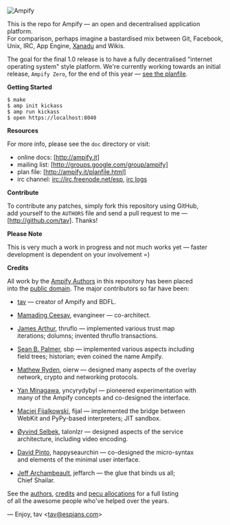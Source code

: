 ![Ampify](http://cloud.github.com/downloads/tav/ampify/logo.ampify.smallest.png)

This is the repo for Ampify — an open and decentralised application platform.  
For comparison, perhaps imagine a bastardised mix between Git, Facebook,  
Unix, IRC, App Engine, [Xanadu] and Wikis.

The goal for the final 1.0 release is to have a fully decentralised "internet  
operating system" style platform. We're currently working towards an initial  
release, `Ampify Zero`, for the end of this year — [see the planfile].

**Getting Started**

    $ make
    $ amp init kickass
    $ amp run kickass
    $ open https://localhost:8040

**Resources**

For more info, please see the `doc` directory or visit:

* online docs: [http://ampify.it]
* mailing list: [http://groups.google.com/group/ampify]
* plan file: [http://ampify.it/planfile.html]
* irc channel: [irc://irc.freenode.net/esp], [irc logs]

**Contribute**

To contribute any patches, simply fork this repository using GitHub,  
add yourself to the `AUTHORS` file and send a pull request to me —  
[http://github.com/tav]. Thanks!

**Please Note**

This is very much a work in progress and not much works yet — faster  
development is dependent on your involvement =)

**Credits**

All work by the [Ampify Authors] in this repository has been placed  
into the [public domain]. The major contributors so far have been:

* [tav] — creator of Ampify and BDFL.

* [Mamading Ceesay], evangineer — co-architect.

* [James Arthur], thruflo — implemented various trust map  
  iterations; dolumns; invented thruflo transactions.

* [Sean B. Palmer], sbp — implemented various aspects including  
  field trees; historian; even coined the name Ampify.

* [Mathew Ryden], oierw — designed many aspects of the overlay  
  network, crypto and networking protocols.

* [Yan Minagawa], yncyrydybyl — pioneered experimentation with  
  many of the Ampify concepts and co-designed the interface.

* [Maciej Fijalkowski], fijal — implemented the bridge between  
  WebKit and PyPy-based interpreters; JIT sandbox.

* [Øyvind Selbek], talonlzr — designed aspects of the service  
  architecture, including video encoding.

* [David Pinto], happyseaurchin — co-designed the micro-syntax  
  and elements of the minimal user interface.

* [Jeff Archambeault], jeffarch — the glue that binds us all;  
  Chief Shailar.

See the [authors], [credits] and [pecu allocations] for a full listing  
of all the awesome people who've helped over the years.

—
Enjoy, tav <<tav@espians.com>>





[Xanadu]: http://en.wikipedia.org/wiki/Project_Xanadu
[see the planfile]: http://ampify.it/planfile.html

[Ampify Authors]: http://ampify.it/authors.html
[public domain]: http://ampify.it/license.html

[authors]: http://ampify.it/authors.html
[credits]: http://ampify.it/credits.html
[pecu allocations]: http://tav.espians.com/pecu-allocations-by-tav.html

[http://github.com/tav]: http://github.com/tav
[http://ampify.it]: http://ampify.it
[http://ampify.it/planfile.html]: http://ampify.it/planfile.html
[http://groups.google.com/group/ampify]: http://groups.google.com/group/ampify
[irc://irc.freenode.net/esp]: irc://irc.freenode.net/esp
[irc logs]: http://irclogs.ampify.it

[David Pinto]: http://twitter.com/happyseaurchin
[James Arthur]: http://thruflo.com
[Jeff Archambeault]: http://www.openideaproject.org/jeffspace
[Maciej Fijalkowski]: http://morepypy.blogspot.com/
[Mamading Ceesay]: http://twitter.com/evangineer
[Mathew Ryden]: http://github.com/oierw
[Øyvind Selbek]: http://twitter.com/talonlzr
[Sean B. Palmer]: http://inamidst.com
[tav]: http://tav.espians.com
[Yan Minagawa]: http://delicious.com/t